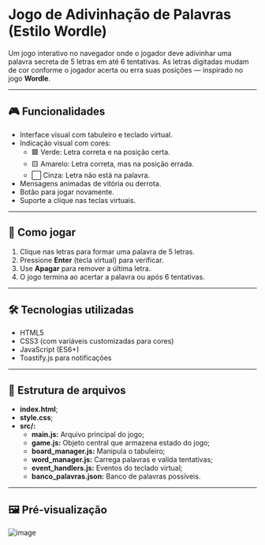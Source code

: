 # Jogo de Adivinhação de Palavras (Estilo Wordle)

Um jogo interativo no navegador onde o jogador deve adivinhar uma palavra secreta de 5 letras em até 6 tentativas. As letras digitadas mudam de cor conforme o jogador acerta ou erra suas posições — inspirado no jogo **Wordle**.

---

## 🎮 Funcionalidades

- Interface visual com tabuleiro e teclado virtual.
- Indicação visual com cores:
  - 🟩 Verde: Letra correta e na posição certa.
  - 🟨 Amarelo: Letra correta, mas na posição errada.
  - ⬜ Cinza: Letra não está na palavra.
- Mensagens animadas de vitória ou derrota.
- Botão para jogar novamente.
- Suporte a clique nas teclas virtuais.

---

## 🧠 Como jogar

1. Clique nas letras para formar uma palavra de 5 letras.
2. Pressione **Enter** (tecla virtual) para verificar.
3. Use **Apagar** para remover a última letra.
4. O jogo termina ao acertar a palavra ou após 6 tentativas.

---

## 🛠️ Tecnologias utilizadas

- HTML5
- CSS3 (com variáveis customizadas para cores)
- JavaScript (ES6+)
- Toastify.js para notificações

---

## 📁 Estrutura de arquivos

- **index.html**;
- **style.css**;
- **src/:**
  - **main.js:** Arquivo principal do jogo;
  - **game.js:** Objeto central que armazena estado do jogo;
  - **board_manager.js:** Manipula o tabuleiro;
  - **word_manager.js:** Carrega palavras e valida tentativas;
  - **event_handlers.js:** Eventos do teclado virtual;
  - **banco_palavras.json:** Banco de palavras possíveis.

---

## 🖼️ Pré-visualização

![image](https://github.com/user-attachments/assets/59dd422d-17c1-4cee-9f8f-39ad440602be)
